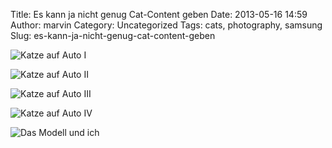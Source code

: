 Title: Es kann ja nicht genug Cat-Content geben
Date: 2013-05-16 14:59
Author: marvin
Category: Uncategorized
Tags: cats, photography, samsung
Slug: es-kann-ja-nicht-genug-cat-content-geben

![Katze auf Auto I]({filename}/images/8733597858_352ce0a8ef_b.jpg)

![Katze auf Auto II]({filename}/images/8732777334_78727fbf86_b.jpg)

![Katze auf Auto III]({filename}/images/8732485145_2ac97a2309_b.jpg)

![Katze auf Auto IV]({filename}/images/8731672891_0451410308_b.jpg)

![Das Modell und ich]({filename}/images/8732803024_6529fef4a9_b.jpg)

